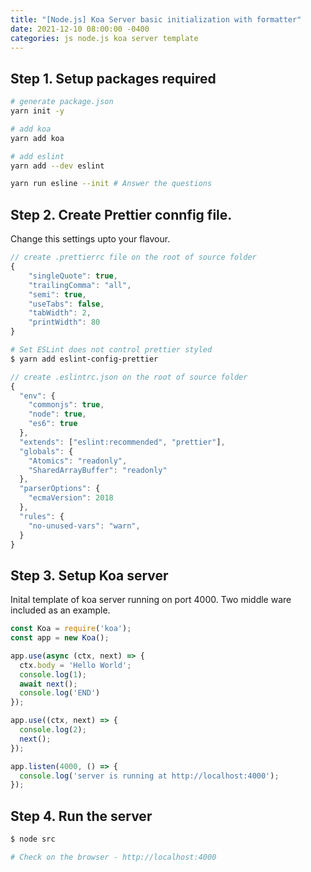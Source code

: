 ```yaml
---
title: "[Node.js] Koa Server basic initialization with formatter"
date: 2021-12-10 08:00:00 -0400
categories: js node.js koa server template
---
```


## Step 1. Setup packages required

```sh
# generate package.json
yarn init -y

# add koa
yarn add koa

# add eslint
yarn add --dev eslint

yarn run esline --init # Answer the questions
```

## Step 2. Create Prettier connfig file.

Change this settings upto your flavour.

```js
// create .prettierrc file on the root of source folder
{
    "singleQuote": true,
    "trailingComma": "all",
    "semi": true,
    "useTabs": false,
    "tabWidth": 2,
    "printWidth": 80
}
```

```sh
# Set ESLint does not control prettier styled
$ yarn add eslint-config-prettier
```

```js
// create .eslintrc.json on the root of source folder
{
  "env": {
    "commonjs": true,
    "node": true,
    "es6": true
  },
  "extends": ["eslint:recommended", "prettier"],
  "globals": {
    "Atomics": "readonly",
    "SharedArrayBuffer": "readonly"
  },
  "parserOptions": {
    "ecmaVersion": 2018
  },
  "rules": {
    "no-unused-vars": "warn",
  }
}
```

## Step 3. Setup Koa server

Inital template of koa server running on port 4000. 
Two middle ware included as an example.

```js
const Koa = require('koa');
const app = new Koa();

app.use(async (ctx, next) => {
  ctx.body = 'Hello World';
  console.log(1);
  await next();
  console.log('END')
});

app.use((ctx, next) => {
  console.log(2);
  next();
});

app.listen(4000, () => {
  console.log('server is running at http://localhost:4000');
});
```

## Step 4. Run the server

```sh
$ node src

# Check on the browser - http://localhost:4000
```
